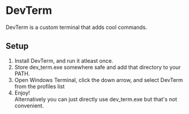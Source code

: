 # DevTerm
DevTerm is a custom terminal that adds cool commands.

## Setup
1. Install DevTerm, and run it atleast once.
2. Store dev_term.exe somewhere safe and add that directory to your PATH.
3. Open Windows Terminal, click the down arrow, and select DevTerm from the profiles list
4. Enjoy!<br>
Alternatively you can just directly use dev_term.exe but that's not convenient.
